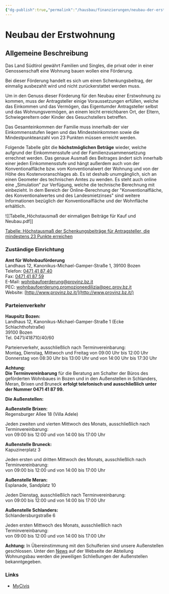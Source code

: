 ```yaml
---
{"dg-publish":true,"permalink":"/hausbau/finanzierungen/neubau-der-erstwohnung/"}
---
```


# Neubau der Erstwohnung

## Allgemeine Beschreibung

Das Land Südtirol gewährt Familien und Singles, die privat oder in einer Genossenschaft eine Wohnung bauen wollen eine Förderung.

Bei dieser Förderung handelt es sich um einen Schenkungsbeitrag, der einmalig ausbezahlt wird und nicht zurückerstattet werden muss.

Um in den Genuss dieser Förderung für den Neubau einer Erstwohnung zu kommen, muss der Antragsteller einige Voraussetzungen erfüllen, welche das Einkommen und das Vermögen, das Eigentumder Antragsteller selbst und das Wohnungsvermögen, an einem leicht erreichbaren Ort, der Eltern, Schwiegereltern oder Kinder des Gesuchstellers betreffen.

Das Gesamteinkommen der Familie muss innerhalb der vier Einkommensstufen liegen und das Mindesteinkommen sowie die Mindestpunkteanzahl von 23 Punkten müssen erreicht werden.

Folgende Tabelle gibt die **höchstmöglichen Beträge** wieder, welche aufgrund der Einkommensstufe und der Familienzusammensetzung errechnet werden. Das genaue Ausmaß des Beitrages ändert sich innerhalb einer jeden Einkommensstufe und hängt außerdem auch von der Konventionalfläche bzw. vom Konventionalwert der Wohnung und von der Höhe des Kostenvoranschlages ab. Es ist deshalb unumgänglich, sich an einen Geometer des technischen Amtes zu wenden. Es steht auch online eine „Simulation“ zur Verfügung, welche die technische Berechnung mit einbezieht. In dem Bereich der Online-Berechnung der "Konventionalfläche, des Konventionalwertes und des Landesmietzinses" sind weitere Informationen bezüglich der Konventionalfläche und der Wohnfläche erhältlich.

![[Tabelle_Höchstausmaß der einmaligen Beiträge für Kauf und Neubau.pdf]]

[Tabelle: Höchstausmaß der Schenkungsbeiträge für Antragsteller, die mindestens 23 Punkte erreichen](https://civis.bz.it/seca-resource?id=1070884&serviceID=1032904&lang=de)

### Zuständige Einrichtung

**Amt für Wohnbauförderung**  
Landhaus 12, Kanonikus-Michael-Gamper-Straße 1, 39100 Bozen  
Telefon: [0471 41 87 40](tel:0471418740)  
Fax: [0471 41 87 59](tel:0471418759)  
E-Mail: [wohnbaufoerderung@provinz.bz.it](mailto:wohnbaufoerderung@provinz.bz.it)  
PEC: [wohnbaufoerderung.promozioneedilizia@pec.prov.bz.it](mailto:wohnbaufoerderung.promozioneedilizia@pec.prov.bz.it)  
Website: [http://www.provinz.bz.it/](http://www.provinz.bz.it/)

### Parteienverkehr

**Haupsitz Bozen:**  
Landhaus 12, Kanonikus-Michael-Gamper-Straße 1 (Ecke Schlachthofstraße)  
39100 Bozen  
Tel. 0471/418710/40/60

Parteienverkehr, ausschließlich nach Terminvereinbarung:  
Montag, Dienstag, Mittwoch und Freitag von 09:00 Uhr bis 12:00 Uhr  
Donnerstag von 08:30 Uhr bis 13:00 Uhr und von 14:00 Uhr bis 17:30 Uhr

**Achtung:  
Die Terminvereinbarung** für die Beratung am Schalter der Büros des geförderten Wohnbaues in Bozen und in den Außenstellen in Schlanders, Meran, Brixen und Bruneck **erfolgt telefonisch und ausschließlich unter der Nummer 0471 41 87 99.**

**Die Außenstellen:**

**Außenstelle Brixen:**  
Regensburger Allee 18 (Villa Adele)

Jeden zweiten und vierten Mittwoch des Monats, ausschließlich nach Terminvereinbarung:  
von 09:00 bis 12:00 und von 14:00 bis 17:00 Uhr

**Außenstelle Bruneck:**  
Kapuzinerplatz 3

Jeden ersten und dritten Mittwoch des Monats, ausschließlich nach Terminvereinbarung:  
von 09:00 bis 12:00 und von 14:00 bis 17:00 Uhr

**Außenstelle Meran:**  
Esplanade, Sandplatz 10

Jeden Dienstag, ausschließlich nach Terminvereinbarung:  
von 09:00 bis 12:00 und von 14:00 bis 17:00 Uhr

**Außenstelle Schlanders:**  
Schlandersburgstraße 6

Jeden ersten Mittwoch des Monats, ausschließlich nach Terminvereinbarung:  
von 09:00 bis 12:00 und von 14:00 bis 17:00 Uhr

**Achtung:** In Übereinstimmung mit den Schulferien sind unsere Außenstellen geschlossen. Unter den [News](http://www.provinz.bz.it/bauen-wohnen/gefoerderter-wohnbau/news.asp) auf der Webseite [](http://www.provinz.bz.it/wohnungsbau/default.asp) der Abteilung Wohnungsbau werden die jeweiligen Schließungen der Außenstellen bekanntgegeben.

### Links
- [MyCivis](https://civis.bz.it/de/dienste/dienst.html?id=1032904)